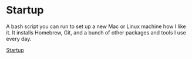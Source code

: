 # Startup

A bash script you can run to set up a new Mac or Linux machine how I like it. It installs Homebrew, Git, and a bunch of other packages and tools I use every day.

[Startup](#startup.sh)
